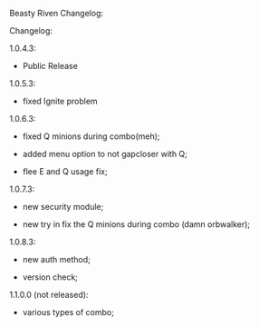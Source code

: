 Beasty Riven Changelog:

Changelog:

1.0.4.3:

- Public Release

1.0.5.3:

- fixed Ignite problem

1.0.6.3:

- fixed Q minions during combo(meh);

- added menu option to not gapcloser with Q;

- flee E and Q usage fix;

1.0.7.3:

- new security module;

- new try in fix the Q minions during combo (damn orbwalker);

1.0.8.3:

- new auth method;

- version check;

1.1.0.0 (not released):

- various types of combo;